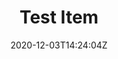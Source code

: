 ---
title: Test Item
date: 2020-12-03T14:24:04Z
summary: This is quick summary
draft: true
description: |-
  This is a longer description

  # Header

  * list1
  * list2
  * list3

  ## Header smaller

  1. list1
  2. list2
  3. list3

  ![Some image in content](/img/wool.jpg)
detail: >-
  This is some details




  # Header


  * list1

  * list2

  * list3


  ## Header smaller


  1. list1

  2. list2

  3. list3


  [A link](https://alexandermorton.co.uk)


  ![Some image in the content](/img/screenshot-2020-11-28-at-01.47.39.jpg "This is the image in the content")
images:
  - image: /img/wool.jpg
    alt: "Example image knit"
  - image: /img/wool-2.jpg
    alt: "Example image knit"
material:
  - text: material 0
    link: https://alexandermorton.co.uk
  - text: material 1
  - text: This is a long description of material needed. More more more more more more more more
tags:
  - hat
  - children
categories:
  - knit
---